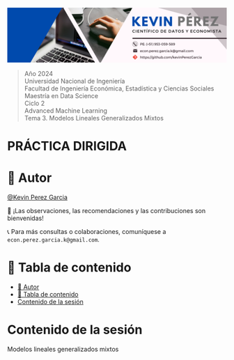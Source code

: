 ![logo](https://github.com/kevinPerezGarcia/kevinPerezGarcia/blob/main/logo.png)

> Año 2024 <br>
Universidad Nacional de Ingeniería <br>
Facultad de Ingeniería Económica, Estadística y Ciencias Sociales <br>
Maestría en Data Science <br>
Ciclo 2 <br>
Advanced Machine Learning <br>
Tema 3. Modelos Lineales Generalizados Mixtos

<h1>PRÁCTICA DIRIGIDA</h1>

# 👥 Autor

[@Kevin Perez Garcia](https://www.linkedin.com/in/kevinperezgarcia)

🤝 ¡Las observaciones, las recomendaciones y las contribuciones son bienvenidas!

📞 Para más consultas o colaboraciones, comuníquese a `econ.perez.garcia.k@gmail.com`.

# 📌 Tabla de contenido
- [👥 Autor](#-autor)
- [📌 Tabla de contenido](#-tabla-de-contenido)
- [Contenido de la sesión](#contenido-de-la-sesión)

# Contenido de la sesión

Modelos lineales generalizados mixtos